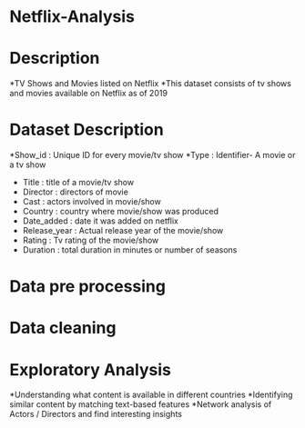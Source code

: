 # Netflix-Analysis
# Description
*TV Shows and Movies listed on Netflix
*This dataset consists of tv shows and movies available on Netflix as of 2019
# Dataset Description
*Show_id : Unique ID for every movie/tv show
*Type : Identifier- A movie or a tv show
* Title : title of a movie/tv show
* Director : directors of movie
* Cast : actors involved in movie/show
* Country : country where movie/show was produced
* Date_added : date it was added on netflix
* Release_year : Actual release year of the movie/show
* Rating : Tv rating of the movie/show
* Duration : total duration in minutes or number of seasons
# Data pre processing
# Data cleaning
# Exploratory Analysis
*Understanding what content is available in different countries
*Identifying similar content by matching text-based features 
*Network analysis of Actors / Directors and find interesting insights 
